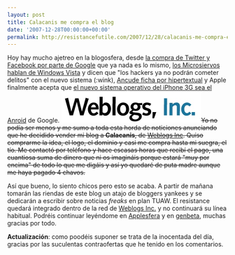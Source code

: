 ```yaml
---
layout: post
title: Calacanis me compra el blog
date: '2007-12-28T00:00:00+00:00'
permalink: http://resistancefutile.com/2007/12/28/calacanis-me-compra-el-blog/
---
```

Hoy hay mucho ajetreo en la blogosfera, desde <a href="http://www.genbeta.com/2007/12/28-confirmado-google-compra-facebook-y-twitter">la compra de Twitter y Facebook por parte de Google</a> que ya nada es lo mismo, <a href="http://www.microsiervos.com/archivo/ordenadores/microsoft-360.html">los Microsiervos hablan de Windows Vista</a> y dicen que "los hackers ya no podrán cometer delitos" con el nuevo sistema (:wink), <a href="http://www.ancude.net/myblog/2007/12/28/soy-hipertextual/">Ancude ficha por hipertextual</a> y Apple finalmente acepta que <a href="http://xataka.com/2007/12/28-apple-y-google-se-alian-contra-microsoft-el-iphone-3g-llevara-android">el nuevo sistema operativo del iPhone 3G sea el Anroid</a> de Google.
<img src='/assets/ishot-1.jpg' alt='Weblogs Inc' class="centro" /><del datetime="2007-12-29T02:03:33+00:00">Yo no podía ser menos y me sumo a toda esta horda de noticiones anunciando que he decidido vender mi blog a <strong>Calacanis</strong>, de <a href="http://www.weblogsinc.com/">Weblogs Inc</a>. Quiso comprarme la idea, el logo, el dominio y casi me compra hasta mi suegra, el tío. Me contactó por teléfono y hace escasas horas que recibí el pago, una cuantiosa suma de dinero que ni os imagináis porque estará "muy por encima" de todo lo que me digáis y así yo quedaré de puta madre aunque me haya pagado 4 chavos.

Así que bueno, lo siento chicos pero esto se acaba. A partir de mañana tomarán las riendas de este blog un atajo de bloggers yankees y se dedicarán a escribir sobre noticias <em>freaks</em> en plan TUAW. El resistance quedará integrado dentro de la red de <a href="http://www.weblogsinc.com/">Weblogs Inc.</a> y no continuará su línea habitual. Podréis continuar leyéndome en <a href="http://applesfera.com">Applesfera</a> y en <a href="http://genbeta.com">genbeta</a>, muchas gracias por todo. </del>

<strong>Actualización</strong>: como poodéis suponer se trata de la inocentada del día, gracias por las suculentas contraofertas que he tenido en los comentarios.
